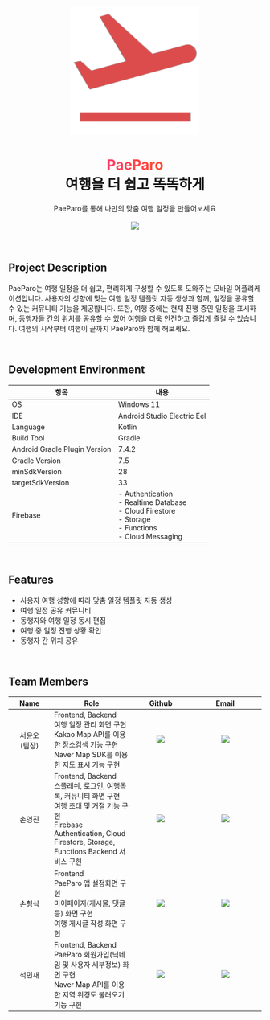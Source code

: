 <div align = "center">
    <img src="./res/logo_paeparo.png" width="256" height="256"/>
    <h1 align="center"><strong style="background: linear-gradient(to right, #ff416c, #ff4b2b); -webkit-background-clip: text; -webkit-text-fill-color: transparent;">PaeParo</strong><br>여행을 더 쉽고 똑똑하게</h1>
</div>
<p align="center">
    PaeParo를 통해 나만의 맞춤 여행 일정을 만들어보세요
    <br><br>
    <a href="https://feline-jujube-40a.notion.site/b69325b97661416396a11c107943bba9?v=25301a3543634f80bba2b17f699d955a">
        <img src="https://img.shields.io/badge/Notion-project_doc-blue?&style=for-the-badge&logo=notion">
    </a>
</p>

<br>

## Project Description
PaeParo는 여행 일정을 더 쉽고, 편리하게 구성할 수 있도록 도와주는 모바일 어플리케이션입니다. 사용자의 성향에 맞는 여행 일정 템플릿 자동 생성과 함께, 일정을 공유할 수 있는 커뮤니티 기능을 제공합니다. 또한, 여행 중에는 현재 진행 중인 일정을 표시하며, 동행자들 간의 위치를 공유할 수 있어 여행을 더욱 안전하고 즐겁게 즐길 수 있습니다. 여행의 시작부터 여행이 끝까지 PaeParo와 함께 해보세요.

<br>

## Development Environment
| 항목                            | 내용                                                                                                                                                    |
|-------------------------------|-------------------------------------------------------------------------------------------------------------------------------------------------------|
| OS                            | Windows 11                                                                                                                                            |
| IDE                           | Android Studio Electric Eel                                                                                                                           |
| Language                      | Kotlin                                                                                                                                                |
| Build Tool                    | Gradle                                                                                                                                                |
| Android Gradle Plugin Version | 7.4.2                                                                                                                                                 |
| Gradle Version                | 7.5                                                                                                                                                   |
| minSdkVersion                 | 28                                                                                                                                                    |
| targetSdkVersion              | 33                                                                                                                                                    |
| Firebase                      | - Authentication<br>- Realtime Database<br>- Cloud Firestore<br>- Storage<br>- Functions<br>- Cloud Messaging |

<br>

## Features
- 사용자 여행 성향에 따라 맞춤 일정 템플릿 자동 생성
- 여행 일정 공유 커뮤니티
- 동행자와 여행 일정 동시 편집
- 여행 중 일정 진행 상황 확인
- 동행자 간 위치 공유

<br>

## Team Members
<table width="788">
<thead>
<tr>
<th width="100" align="center">Name</th>
<th width="200" align="center">Role</th>
<th width="150" align="center">Github</th>
<th width="225" align="center">Email</th>
</tr> 
</thead>
<tbody>
    <tr>
        <td width="100" align="center">서윤오<br>(팀장)</td>
        <td width="200">Frontend, Backend<br>여행 일정 관리 화면 구현<br>Kakao Map API를 이용한 장소검색 기능 구현<br>Naver Map SDK를 이용한 지도 표시 기능 구현</td>
        <td width="100" align="center">
          <a href="https://github.com/seo0jjjjj">
            <img src="http://img.shields.io/badge/seo0jjjjj-655ced?style=social&logo=github"/>
          </a>
        </td>
        <td width="175" align="center">
          <a href="mailto:seo0jjjjj@gmail.com"><img src="https://img.shields.io/static/v1?label=&message=seo0jjjjj@gmail.com&color=blue&style=flat-square&logo=gmail"></a>
        </td>
    </tr>
    <tr>
        <td width="100" align="center">손영진</td>
        <td width="200">Frontend, Backend<br>스플래쉬, 로그인, 여행목록, 커뮤니티 화면 구현<br>여행 초대 및 거절 기능 구현<br> Firebase Authentication, Cloud Firestore, Storage, Functions Backend 서비스 구현</td>
        <td width="100" align="center">
          <a href="https://github.com/ILoveGameCoding">
            <img src="http://img.shields.io/badge/ILoveGameCoding-655ced?style=social&logo=github"/>
          </a>
        </td>
        <td width="175" align="center">
          <a href="mailto:sonkim1001@naver.com"><img src="https://img.shields.io/static/v1?label=&message=sonkim1001@naver.com&color=gray&style=flat-square&logo=gmail"></a>
        </td>
    </tr>
    <tr>
        <td width="100" align="center">손형식</td>
        <td width="200">Frontend<br>PaeParo 앱 설정화면 구현<br>마이페이지(게시물, 댓글 등) 화면 구현<br>여행 게시글 작성 화면 구현</td>
        <td width="100" align="center">
          <a href="https://github.com/Blenbre777">
            <img src="http://img.shields.io/badge/Blenbre777-655ced?style=social&logo=github"/>
          </a>
        </td>
        <td width="175" align="center">
          <a href="mailto:blenbre777@naver.com"><img src="https://img.shields.io/static/v1?label=&message=blenbre777@naver.com&color=lightblue&style=flat-square&logo=gmail"></a>
        </td>
    </tr>
    <tr>
        <td width="100" align="center">석민재</td>
        <td width="200">Frontend, Backend<br>PaeParo 회원가입(닉네임 및 사용자 세부정보) 화면 구현<br>Naver Map API를 이용한 지역 위경도 불러오기 기능 구현</td>
        <td width="100" align="center">
          <a href="https://github.com/tjralswo123">
            <img src="http://img.shields.io/badge/tjralswo123-655ced?style=social&logo=github"/>
          </a>
        </td>
        <td width="175" align="center">
          <a href="mailto:tjralswo123@gmail.com"><img src="https://img.shields.io/static/v1?label=&message=tjralswo123@gmail.com&color=yellow&style=flat-square&logo=gmail"></a>
        </td>
    </tr>
</tbody>
</table>


